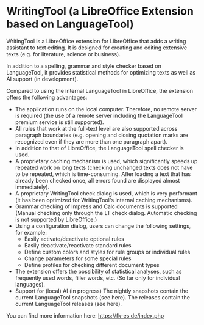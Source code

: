 # WritingTool (a LibreOffice Extension based on LanguageTool) 



WritingTool is a LibreOffice extension for LibreOffice that adds a writing assistant to text editing. It is designed for creating and editing extensive texts (e.g. for literature, science or business).

In addition to a spelling, grammar and style checker based on LanguageTool, it provides statistical methods for optimizing texts as well as AI support (in development).

Compared to using the internal LanguageTool in LibreOffice, the extension offers the following advantages:

* The application runs on the local computer. Therefore, no remote server is required (the use of a remote server including the LanguageTool premium service is still supported).
* All rules that work at the full-text level are also supported across paragraph boundaries (e.g. opening and closing quotation marks are recognized even if they are more than one paragraph apart).
* In addition to that of LibreOffice, the LanguageTool spell checker is used.
* A proprietary caching mechanism is used, which significantly speeds up repeated work on long texts (checking unchanged texts does not have to be repeated, which is time-consuming. After loading a text that has already been checked once, all errors found are displayed almost immediately).
* A proprietary WritingTool check dialog is used, which is very performant (it has been optimized for WritingTool's internal caching mechanisms).
* Grammar checking of Impress and Calc documents is supported (Manual checking only through the LT check dialog. Automatic checking is not supported by LibreOffice.)
* Using a configuration dialog, users can change the following settings, for example:
  * Easily activate/deactivate optional rules
  * Easily deactivate/reactivate standard rules
  * Define custom colors and styles for rule groups or individual rules
  * Change parameters for some special rules
  * Define profiles for checking different document types
* The extension offers the possibility of statistical analyses, such as frequently used words, filler words, etc. (So far only for individual languages).
* Support for (local) AI (in progress) The nightly snapshots contain the current LanguageTool snapshots (see here). The releases contain the current LanguageTool releases (see here).

You can find more information here: https://fk-es.de/index.php


